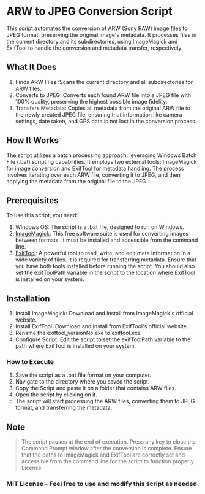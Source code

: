# ARW to JPEG Conversion Script
This script automates the conversion of ARW (Sony RAW) image files to JPEG format, preserving the original image's metadata. It processes files in the current directory and its subdirectories, using ImageMagick and ExifTool to handle the conversion and metadata transfer, respectively.

## What It Does

1. Finds ARW Files :Scans the current directory and all subdirectories for ARW files.
2. Converts to JPEG: Converts each found ARW file into a JPEG file with 100% quality, preserving the highest possible image fidelity.
3. Transfers Metadata: Copies all metadata from the original ARW file to the newly created JPEG file, ensuring that information like camera settings, date taken, and GPS data is not lost in the conversion process.

## How It Works
The script utilizes a batch processing approach, leveraging Windows Batch File (.bat) scripting capabilities. It employs two external tools: ImageMagick for image conversion and ExifTool for metadata handling. The process involves iterating over each ARW file, converting it to JPEG, and then applying the metadata from the original file to the JPEG.

## Prerequisites
To use this script, you need:

1. Windows OS: The script is a .bat file, designed to run on Windows.
2. [ImageMagick](https://imagemagick.org/script/download.php): This free software suite is used for converting images between formats. It must be installed and accessible from the command line.
3. [ExifTool](https://exiftool.org/): A powerful tool to read, write, and edit meta information in a wide variety of files. It is required for transferring metadata.
Ensure that you have both tools installed before running the script. You should also set the exifToolPath variable in the script to the location where ExifTool is installed on your system.

## Installation

1. Install ImageMagick: Download and install from ImageMagick's official website.
2. Install ExifTool: Download and install from ExifTool's official website.
3. Rename the exiftool_versionNo.exe to exiftool.exe
4. Configure Script: Edit the script to set the exifToolPath variable to the path where ExifTool is installed on your system.

   
### How to Execute
1. Save the script as a .bat file format on your computer.
2. Navigate to the directory where you saved the script.
3. Copy the Script and paste it on a folder that contains ARW files.
4. Open the script by clicking on it.
5. The script will start processing the ARW files, converting them to JPEG format, and transferring the metadata.
## Note

> The script pauses at the end of execution. Press any key to close the Command Prompt window after the conversion is complete.
Ensure that the paths to ImageMagick and ExifTool are correctly set and accessible from the command line for the script to function properly.
License

### MIT License - Feel free to use and modify this script as needed.
